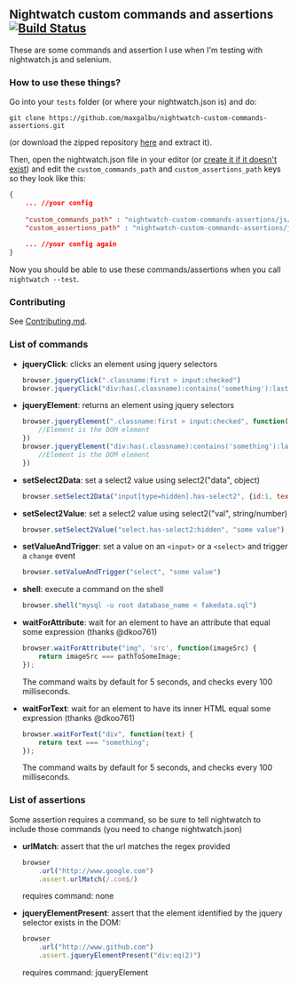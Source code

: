 ## Nightwatch custom commands and assertions [![Build Status](https://travis-ci.org/maxgalbu/nightwatch-custom-commands-assertions.svg?branch=master)](https://travis-ci.org/maxgalbu/nightwatch-custom-commands-assertions)

These are some commands and assertion I use when I'm testing with nightwatch.js and selenium.

### How to use these things?

Go into your `tests` folder (or where your nightwatch.json is) and do:

    git clone https://github.com/maxgalbu/nightwatch-custom-commands-assertions.git

(or download the zipped repository [here](https://github.com/maxgalbu/nightwatch-custom-commands-assertions/archive/master.zip) and extract it).

Then, open the nightwatch.json file in your editor (or [create it if it doesn't exist](http://nightwatchjs.org/guide#settings-file)) and edit the `custom_commands_path` and `custom_assertions_path` keys so they look like this:

```json
{
	... //your config
	
	"custom_commands_path" : "nightwatch-custom-commands-assertions/js/commands",
	"custom_assertions_path" : "nightwatch-custom-commands-assertions/js/assertions",
	
	... //your config again
}
```

Now you should be able to use these commands/assertions when you call `nightwatch --test`.

### Contributing

See [Contributing.md](https://github.com/maxgalbu/nightwatch-custom-commands-assertions/blob/master/Contributing.md).

### List of commands

- **jqueryClick**: clicks an element using jquery selectors
	
	```js
	browser.jqueryClick(".classname:first > input:checked")
	browser.jqueryClick("div:has(.classname):contains('something'):last")
	```
	 
- **jqueryElement**: returns an element using jquery selectors
	
	```js
	browser.jqueryElement(".classname:first > input:checked", function(element) {
		//Element is the DOM element
	})
	browser.jqueryElement("div:has(.classname):contains('something'):last", function(element) {
		//Element is the DOM element
	})
	```
	
- **setSelect2Data**: set a select2 value using select2("data", object)
	
	```js
	browser.setSelect2Data("input[type=hidden].has-select2", {id:1, text: "hello"})
	```
	
- **setSelect2Value**: set a select2 value using select2("val", string/number)
	
	```js
	browser.setSelect2Value("select.has-select2:hidden", "some value")
	```
	
- **setValueAndTrigger**: set a value on an `<input>` or a `<select>` and trigger a `change` event
	
	```js
	browser.setValueAndTrigger("select", "some value")
	```
	
- **shell**: execute a command on the shell
	
	```js
	browser.shell("mysql -u root database_name < fakedata.sql")
	```

- **waitForAttribute**: wait for an element to have an attribute that equal some expression (thanks @dkoo761)
	
	```js
	browser.waitForAttribute("img", 'src', function(imageSrc) {
        return imageSrc === pathToSomeImage;
    });
	```

	The command waits by default for 5 seconds, and checks every 100 milliseconds.

- **waitForText**: wait for an element to have its inner HTML equal some expression (thanks @dkoo761)
	
	```js
	browser.waitForText("div", function(text) {
        return text === "something";
    });
	```

	The command waits by default for 5 seconds, and checks every 100 milliseconds.
	
### List of assertions

Some assertion requires a command, so be sure to tell nightwatch to include those commands (you need to change nightwatch.json)

- **urlMatch**: assert that the url matches the regex provided
	
	```js
	browser
		.url("http://www.google.com")
		.assert.urlMatch(/.com$/)
	```
	
	requires command: none

- **jqueryElementPresent**: assert that the element identified by the jquery selector exists in the DOM:
	
	```js
	browser
		.url("http://www.github.com")
		.assert.jqueryElementPresent("div:eq(2)")
	```
	
	requires command: jqueryElement
